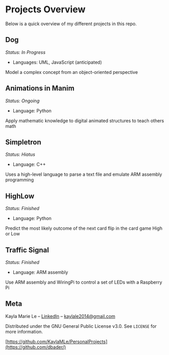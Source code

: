 # Projects Overview
Below is a quick overview of my different projects in this repo.


## Dog
*Status: In Progress*
* Languages: UML, JavaScript (anticipated)

Model a complex concept from an object-oriented perspective

## Animations in Manim
*Status: Ongoing*
* Language: Python

Apply mathematic knowledge to digital animated structures to teach others math

## Simpletron
*Status: Hiatus*
* Language: C++

Uses a high-level language to parse a text file and emulate ARM assembly programming

## HighLow
*Status: Finished*
* Language: Python

Predict the most likely outcome of the next card flip in the card game High or Low

## Traffic Signal
*Status: Finished*
* Language: ARM assembly

Use ARM assembly and WiringPi to control a set of LEDs with a Raspberry Pi

## Meta

Kayla Marie Le – [LinkedIn](https://www.linkedin.com/in/kaylamle/) – kaylale2014@gmail.com

Distributed under the GNU General Public License v3.0. See ``LICENSE`` for more information.

[https://github.com/KaylaMLe/PersonalProjects](https://github.com/dbader/)
